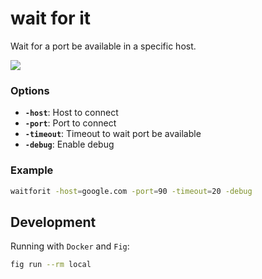 # wait for it

Wait for a port be available in a specific host.

![](http://24.media.tumblr.com/tumblr_m3x648wxbj1ru99qvo1_500.png)


### Options

- **`-host`**: Host to connect
- **`-port`**: Port to connect
- **`-timeout`**: Timeout to wait port be available
- **`-debug`**: Enable debug


### Example

```bash
waitforit -host=google.com -port=90 -timeout=20 -debug
```


## Development

Running with `Docker` and `Fig`:

```bash
fig run --rm local
```
